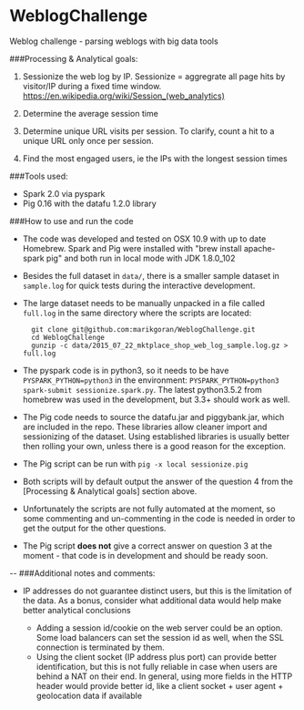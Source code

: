 # WeblogChallenge
Weblog challenge - parsing weblogs with big data tools


###Processing & Analytical goals:

1. Sessionize the web log by IP. Sessionize = aggregrate all page hits by visitor/IP during a fixed time window.
    https://en.wikipedia.org/wiki/Session_(web_analytics)

2. Determine the average session time

3. Determine unique URL visits per session. To clarify, count a hit to a unique URL only once per session.

4. Find the most engaged users, ie the IPs with the longest session times


###Tools used:
- Spark 2.0 via pyspark
- Pig 0.16 with the datafu 1.2.0 library

###How to use and run the code
- The code was developed and tested on OSX 10.9 with up to date Homebrew. Spark and Pig were installed with "brew install apache-spark pig" and both run in local mode with JDK 1.8.0_102
- Besides the full dataset in `data/`, there is a smaller sample dataset in `sample.log` for quick tests during the interactive development. 
- The large dataset needs to be manually unpacked in a file called `full.log` in the same directory where the scripts are located:

		git clone git@github.com:marikgoran/WeblogChallenge.git
		cd WeblogChallenge
		gunzip -c data/2015_07_22_mktplace_shop_web_log_sample.log.gz > full.log

- The pyspark code is in python3, so it needs to be have `PYSPARK_PYTHON=python3` in the environment: `PYSPARK_PYTHON=python3 spark-submit sessionize.spark.py`. The latest python3.5.2 from homebrew was used in the development, but 3.3+ should work as well.
- The Pig code needs to source the datafu.jar and piggybank.jar, which are included in the repo. These libraries allow cleaner import and sessionizing of the dataset. Using established libraries is usually better then rolling your own, unless there is a good reason for the exception. 
- The Pig script can be run with `pig -x local sessionize.pig`
- Both scripts will by default output the answer of the question 4 from the [Processing & Analytical goals] section above.
- Unfortunately the scripts are not fully automated at the moment, so some commenting and un-commenting in the code is needed in order to get the output for the other questions.
- The Pig script **does not** give a correct answer on question 3 at the moment - that code is in development and should be ready soon.

--
###Additional notes and comments:
- IP addresses do not guarantee distinct users, but this is the limitation of the data. As a bonus, consider what additional data would help make better analytical conclusions

	- Adding a session id/cookie on the web server could be an option. Some load balancers can set the session id as well, when the SSL connection is terminated by them. 
	- Using the client socket (IP address plus port) can provide better identification, but this is not fully reliable in case when users are behind a NAT on their end. In general, using more fields in the HTTP header would provide better id, like a client socket + user agent + geolocation data if available
